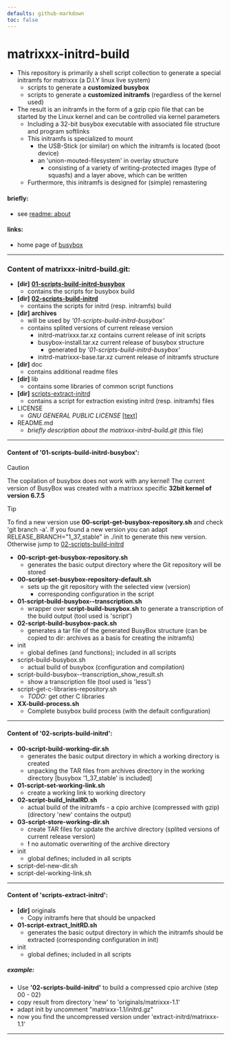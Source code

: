 ```yaml
---
defaults: github-markdown
toc: false
---
```

<!-- *********************************************************************** -->
# matrixxx-initrd-build
- This repository is primarily a shell script collection to generate a special
  initramfs for matrixxx (a D.I.Y linux live system)
  - scripts to generate a **customized busybox**
  - scripts to generate a **customized initramfs**
    (regardless of the kernel used)
- The result is an initramfs in the form of a gzip cpio file that can be
  started by the Linux kernel and can be controlled via kernel parameters
  - Including a 32-bit busybox executable with associated file structure
    and program softlinks
  - This initramfs is specialized to mount
    - the USB-Stick (or similar) on which the initramfs is located (boot device)
    - an 'union-mouted-filesystem' in overlay structure
      - consisting of a variety of writing-protected images (type of squasfs)
        and a layer above, which can be written
  - Furthermore, this initramfs is designed for (simple) remastering

#### briefly:
- see [readme: about][]
<!--
- see [readme: process][]
- see [readme: usage][]
-->

#### links:
- home page of [busybox][]

<!-- *********************************************************************** -->
[busybox]: https://www.busybox.net/
[readme: about]: doc/readme-matrixxx.md
[readme: process]: doc/readme-process.md
[readme: usage]: doc/readme-usage.md

********************************************************************************
### Content of matrixxx-initrd-build.git:
- **[dir]**
  **[01-scripts-build-initrd-busybox](#build-initrd-busybox)**
  - contains the scripts for busybox build
- **[dir]**
  **[02-scripts-build-initrd](#build-initrd)**
  - contains the scripts for initrd (resp. initramfs) build
- **[dir]** **archives**
  - will be used by *'01-scripts-build-initrd-busybox'*
  - contains splited versions of current release version
    - initrd-matrixxx.tar.xz contains current release of init scripts
    - busybox-install.tar.xz current release of busybox structure
      - generated by *'01-scripts-build-initrd-busybox'*
    - initrd-matrixxx-base.tar.xz current release of initramfs structure
- **[dir]** doc
  - contains additional readme files
- **[dir]** lib
  - contains some libraries of common script functions
- **[dir]**
 [scripts-extract-initrd](#extract-initrd)
  - contains a script for extraction existing initrd (resp. initramfs) files
- LICENSE
  - *GNU GENERAL PUBLIC LICENSE* [[text]](LICENSE)
- README.md
  - *briefly description about the matrixxx-initrd-build.git* (this file)

********************************************************************************
#### Content of '01-scripts-build-initrd-busybox': <a name="build-initrd-busybox"/>
> [!CAUTION]
> The copilation of busybox does not work with any kernel!
> The current version of BusyBox was created with a matrixxx
> specific **32bit kernel of version 6.7.5**

> [!TIP]
> To find a new version use **00-script-get-busybox-repository.sh** and
> check 'git branch -a'. If you found a new version you can adapt
> RELEASE_BRANCH="1_37_stable" in ./init to generate this new version.
> Otherwise jump to [02-scripts-build-initrd](#build-initrd)

- **00-script-get-busybox-repository.sh**
  - generates the basic output directory where the Git repository will be stored
- **00-script-set-busybox-repository-default.sh**
  - sets up the git repository with the selected view (version)
    - corresponding configuration in the script
- **01-script-build-busybox\--transcription.sh**
  - wrapper over **script-build-busybox.sh** to generate a transcription of the
    build output (tool used is 'script')
- **02-script-build-busybox-pack.sh**
  - generates a tar file of the generated BusyBox structure (can be copied to
    dir: archives as a basis for creating the initramfs)
- init
  - global defines (and functions); included in all scripts
- script-build-busybox.sh
  - actual build of busybox (configuration and compilation)
- script-build-busybox\--transcription_show_result.sh
  - show a transcription file (tool used is 'less')
- script-get-c-libraries-repository.sh
  - *TODO:* get other C libraries
- **XX-build-process.sh**
  - Complete busybox build process (with the default configuration)

********************************************************************************
#### Content of '02-scripts-build-initrd': <a name="build-initrd"/>
- **00-script-build-working-dir.sh**
  - generates the basic output directory in which a working directory is created
  - unpacking the TAR files from archives directory in the working directory
    [busybox '1_37_stable' is included]
- **01-script-set-working-link.sh**
  - create a working link to working directory
- **02-script-build_InitalRD.sh**
  - actual build of the initramfs - a cpio archive (compressed with gzip)
    (directory 'new' contains the output)
- **03-script-store-working-dir.sh**
  - create TAR files for update the archive directory
    (splited versions of current release version)
  - **!** no automatic overwriting of the archive directory
- init
  - global defines; included in all scripts
- script-del-new-dir.sh
- script-del-working-link.sh

********************************************************************************
#### Content of 'scripts-extract-initrd': <a name="extract-initrd"/>
- **[dir]** originals
  - Copy initramfs here that should be unpacked
- **01-script-extract_InitRD.sh**
  - generates the basic output directory in which the initramfs should be
    extracted (corresponding configuration in init)
- init
  - global defines; included in all scripts

##### example:
- Use **'02-scripts-build-initrd'** to build a compressed cpio archive
  (step 00 - 02)
- copy result from directory 'new' to 'originals/matrixxx-1.1'
- adapt init by uncomment "matrixxx-1.1/initrd.gz"
- now you find the uncompressed version under 'extract-initrd/matrixxx-1.1'

********************************************************************************


